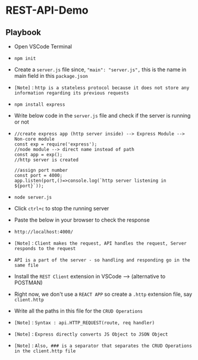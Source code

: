 # REST-API-Demo

## Playbook
* Open VSCode Terminal
*     npm init
* Create a `server.js` file since, `"main": "server.js",` this is the name in main field in this  `package.json`

* `[Note]` : `http is a stateless protocol because it does not store any information regarding its previous requests`

*     npm install express
* Write below code in the `server.js` file and check if the server is running or not
*     //create express app (http server inside) --> Express Module --> Non-core module
      const exp = require('express');                                              //node module --> direct name instead of path
      const app = exp();                                                          //http server is created

      //assign port number
      const port = 4000;
      app.listen(port,()=>console.log(`http server listening in ${port}`));
*     node server.js
* Click `ctrl+c` to stop the running server
* Paste the below in your browser to check the response
*     http://localhost:4000/
* `[Note]` : `Client makes the request, API handles the request, Server responds to the request`
* `API is a part of the server - so handling and responding go in the same file`

* Install the `REST Client` extension in VSCode --> (alternative to POSTMAN)
* Right now, we don't use a `REACT APP` so create a `.http` extension file, say `client.http`
* Write all the paths in this file for the `CRUD Operations`
* `[Note]` : `Syntax : api.HTTP_REQUEST(route, req handler)`
* `[Note]` : `Express directly converts JS Object to JSON Object`
* `[Note]` : `Also, ### is a separator that separates the CRUD Operations in the client.http file`
